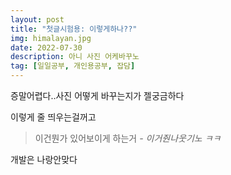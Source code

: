 ```yaml
---
layout: post
title: "첫글시험용: 이렇게하나??"
img: himalayan.jpg 
date: 2022-07-30
description: 아니 사진 어케바꾸노
tag: [일일공부, 개인용공부, 잡담]
---
```

증말어렵다..사진 어떻게 바꾸는지가 젤궁금하다

이렇게 줄 띄우는걸꺼고

> 이건뭔가 있어보이게 하는거 <cite>- 이거줜나웃기노 ㅋㅋ</cite>

개발은 나랑안맞다
